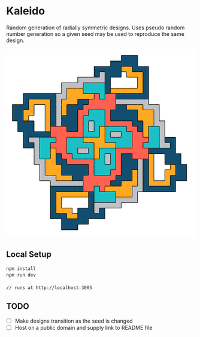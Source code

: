 # Kaleido

Random generation of radially symmetric designs. Uses pseudo random number generation so a given seed may be used to reproduce the same design.

![alt text](https://github.com/JoeTheDave/kaleido/blob/master/example.png)

## Local Setup

```sh
npm install
npm run dev

// runs at http://localhost:3005
```

## TODO

- [ ] Make designs transition as the seed is changed
- [ ] Host on a public domain and supply link to README file
